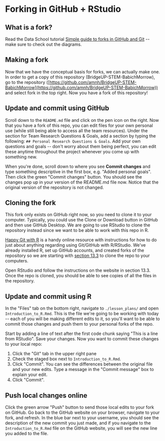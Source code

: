# Forking in GitHub + RStudio

## What is a fork?

Read the Data School tutorial [Simple guide to forks in GitHub and Git](https://www.dataschool.io/simple-guide-to-forks-in-github-and-git/) -- make sure to check out the diagrams.

## Making a fork

Now that we have the conceptual basis for forks, we can actually make one. In order to get a copy of this repository (BridgeUP-STEM-BabichMorrow), go to the repository ([https://github.com/amnh/BridgeUP-STEM-BabichMorrow](https://github.com/amnh/BridgeUP-STEM-BabichMorrow)) and select fork in the top right. Now you have a fork of this repository!

## Update and commit using GitHub

Scroll down to the `README.md` file and click on the pen icon on the right. Now that you have a fork of this repo, you can edit files for your own personal use (while still being able to access all the team resources). Under the section for Team Research Questions & Goals, add a section by typing the following: `## Personal Research Questions & Goals`. Add your own questions and goals -- don't worry about them being perfect, you can edit these anytime throughout the project whenever you come up with something new.

When you're done, scroll down to where you see **Commit changes** and type something descriptive in the first box, e.g. "Added personal goals". Then click the green "Commit changes" button. You should see the changes pop up in your version of the README.md file now. Notice that the original version of the repository is not changed.

## Cloning the fork

This fork only exists on GitHub right now, so you need to clone it to your computer. Typically, you could use the Clone or Download button in GitHub and then use GitHub Desktop. We are going to use RStudio to clone the repository instead since we want to be able to work with this repo in R.

[Happy Git with R](happygitwithr.com) is a handy online resource with instructions for how to do just about anything regarding using Git/GitHub with R/RStudio. We've already installed R, set up GitHub accounts, and created forks of the repository so we are starting with [section 13.3](http://happygitwithr.com/rstudio-git-github.html#clone-the-new-github-repository-to-your-computer-via-rstudio) to clone the repo to your computers.

Open RStudio and follow the instructions on the website in section 13.3. Once the repo is cloned, you should be able to see copies of all the files in the repository.

## Update and commit using R

In the "Files" tab on the bottom right, navigate to `./lesson_plans/` and open `Introduction_to_R.Rmd`. This is the file we're going to be working with today -- each of you will be making different edits to it, so you'll want to be able to commit those changes and push them to your personal forks of the repo.

Start by adding a line of text after the first code chunk saying "This is a line from RStudio". Save your changes. Now you want to commit these changes to your local repo:

1. Click the "Git" tab in the upper right pane
2. Check the staged box next to `Introduction_to_R.Rmd`.
3. Click "Commit". You can see the differences between the original file and your new edits. Type a message in the "Commit message" box to explain your edit.
4. Click "Commit".

## Push local changes online

Click the green arrow "Push" button to send those local edits to your fork on GitHub. Go back to the GitHub website on your browser, navigate to your fork, and refresh. In the blue bar next to your username, you should see the description of the new commit you just made, and if you navigate to the `Introduction_to_R.Rmd` file on the GitHub website, you will see the new line you added to the file.
